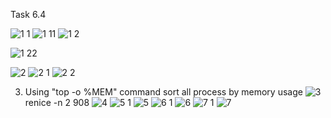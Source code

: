 Task 6.4

![1 1](https://user-images.githubusercontent.com/58468159/74025420-93237b00-49ac-11ea-9806-7a316430755d.jpg)
![1 11](https://user-images.githubusercontent.com/58468159/74025422-93237b00-49ac-11ea-979b-6a47c0a207ad.jpg)
![1 2](https://user-images.githubusercontent.com/58468159/74025421-93237b00-49ac-11ea-862d-6ec85dd39c3c.jpg)

![1 22](https://user-images.githubusercontent.com/58468159/74025423-93237b00-49ac-11ea-9ee3-df477bc09d35.jpg)

![2](https://user-images.githubusercontent.com/58468159/74025410-91f24e00-49ac-11ea-810e-6de17b555284.jpg)
![2 1](https://user-images.githubusercontent.com/58468159/74025408-91f24e00-49ac-11ea-8609-718e622267d3.jpg)
![2 2](https://user-images.githubusercontent.com/58468159/74025409-91f24e00-49ac-11ea-99e9-ee94b29e3e86.jpg)


3. Using "top -o %MEM" command sort all process by memory usage
![3](https://user-images.githubusercontent.com/58468159/74025411-91f24e00-49ac-11ea-9f27-30ae7e36b1b1.jpg)
renice -n 2 908
![4](https://user-images.githubusercontent.com/58468159/74025412-91f24e00-49ac-11ea-85f7-2bee86870eca.jpg)
![5 1](https://user-images.githubusercontent.com/58468159/74025413-928ae480-49ac-11ea-83e0-fa69520554c3.jpg)
![5](https://user-images.githubusercontent.com/58468159/74025414-928ae480-49ac-11ea-904f-85be06c3c49c.jpg)
![6 1](https://user-images.githubusercontent.com/58468159/74025415-928ae480-49ac-11ea-9d19-ba6e63ef6897.jpg)
![6](https://user-images.githubusercontent.com/58468159/74025417-928ae480-49ac-11ea-8ad8-01893e034c84.jpg)
![7 1](https://user-images.githubusercontent.com/58468159/74025418-928ae480-49ac-11ea-8f7a-b4c514c00636.jpg)
![7](https://user-images.githubusercontent.com/58468159/74025419-93237b00-49ac-11ea-98f7-114cd1653165.jpg)

